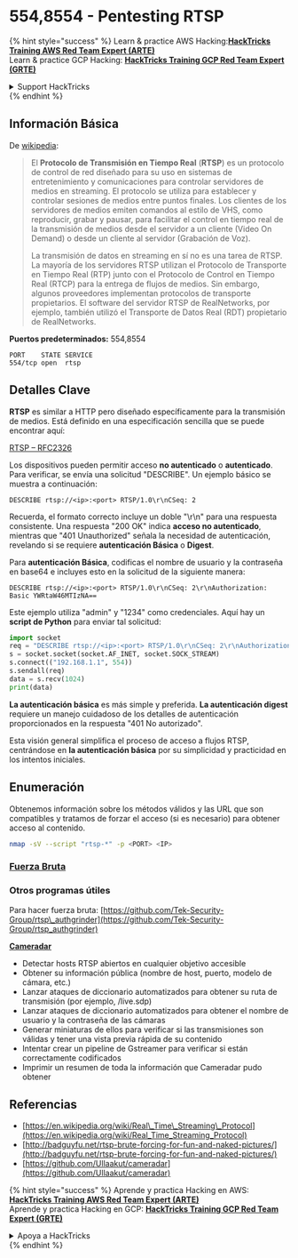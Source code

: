 # 554,8554 - Pentesting RTSP

{% hint style="success" %}
Learn & practice AWS Hacking:<img src="../.gitbook/assets/arte.png" alt="" data-size="line">[**HackTricks Training AWS Red Team Expert (ARTE)**](https://training.hacktricks.xyz/courses/arte)<img src="../.gitbook/assets/arte.png" alt="" data-size="line">\
Learn & practice GCP Hacking: <img src="../.gitbook/assets/grte.png" alt="" data-size="line">[**HackTricks Training GCP Red Team Expert (GRTE)**<img src="../.gitbook/assets/grte.png" alt="" data-size="line">](https://training.hacktricks.xyz/courses/grte)

<details>

<summary>Support HackTricks</summary>

* Check the [**subscription plans**](https://github.com/sponsors/carlospolop)!
* **Join the** 💬 [**Discord group**](https://discord.gg/hRep4RUj7f) or the [**telegram group**](https://t.me/peass) or **follow** us on **Twitter** 🐦 [**@hacktricks\_live**](https://twitter.com/hacktricks_live)**.**
* **Share hacking tricks by submitting PRs to the** [**HackTricks**](https://github.com/carlospolop/hacktricks) and [**HackTricks Cloud**](https://github.com/carlospolop/hacktricks-cloud) github repos.

</details>
{% endhint %}

## Información Básica

De [wikipedia](https://en.wikipedia.org/wiki/Real_Time_Streaming_Protocol):

> El **Protocolo de Transmisión en Tiempo Real** (**RTSP**) es un protocolo de control de red diseñado para su uso en sistemas de entretenimiento y comunicaciones para controlar servidores de medios en streaming. El protocolo se utiliza para establecer y controlar sesiones de medios entre puntos finales. Los clientes de los servidores de medios emiten comandos al estilo de VHS, como reproducir, grabar y pausar, para facilitar el control en tiempo real de la transmisión de medios desde el servidor a un cliente (Video On Demand) o desde un cliente al servidor (Grabación de Voz).
>
> La transmisión de datos en streaming en sí no es una tarea de RTSP. La mayoría de los servidores RTSP utilizan el Protocolo de Transporte en Tiempo Real (RTP) junto con el Protocolo de Control en Tiempo Real (RTCP) para la entrega de flujos de medios. Sin embargo, algunos proveedores implementan protocolos de transporte propietarios. El software del servidor RTSP de RealNetworks, por ejemplo, también utilizó el Transporte de Datos Real (RDT) propietario de RealNetworks.

**Puertos predeterminados:** 554,8554
```
PORT    STATE SERVICE
554/tcp open  rtsp
```
## Detalles Clave

**RTSP** es similar a HTTP pero diseñado específicamente para la transmisión de medios. Está definido en una especificación sencilla que se puede encontrar aquí:

[RTSP – RFC2326](https://tools.ietf.org/html/rfc2326)

Los dispositivos pueden permitir acceso **no autenticado** o **autenticado**. Para verificar, se envía una solicitud "DESCRIBE". Un ejemplo básico se muestra a continuación:

`DESCRIBE rtsp://<ip>:<port> RTSP/1.0\r\nCSeq: 2`

Recuerda, el formato correcto incluye un doble "\r\n" para una respuesta consistente. Una respuesta "200 OK" indica **acceso no autenticado**, mientras que "401 Unauthorized" señala la necesidad de autenticación, revelando si se requiere **autenticación Básica** o **Digest**.

Para **autenticación Básica**, codificas el nombre de usuario y la contraseña en base64 e incluyes esto en la solicitud de la siguiente manera:

`DESCRIBE rtsp://<ip>:<port> RTSP/1.0\r\nCSeq: 2\r\nAuthorization: Basic YWRtaW46MTIzNA==`

Este ejemplo utiliza "admin" y "1234" como credenciales. Aquí hay un **script de Python** para enviar tal solicitud:
```python
import socket
req = "DESCRIBE rtsp://<ip>:<port> RTSP/1.0\r\nCSeq: 2\r\nAuthorization: Basic YWRtaW46MTIzNA==\r\n\r\n"
s = socket.socket(socket.AF_INET, socket.SOCK_STREAM)
s.connect(("192.168.1.1", 554))
s.sendall(req)
data = s.recv(1024)
print(data)
```
**La autenticación básica** es más simple y preferida. **La autenticación digest** requiere un manejo cuidadoso de los detalles de autenticación proporcionados en la respuesta "401 No autorizado".

Esta visión general simplifica el proceso de acceso a flujos RTSP, centrándose en **la autenticación básica** por su simplicidad y practicidad en los intentos iniciales.

## Enumeración

Obtenemos información sobre los métodos válidos y las URL que son compatibles y tratamos de forzar el acceso (si es necesario) para obtener acceso al contenido.
```bash
nmap -sV --script "rtsp-*" -p <PORT> <IP>
```
### [Fuerza Bruta](../generic-hacking/brute-force.md#rtsp)

### **Otros programas útiles**

Para hacer fuerza bruta: [https://github.com/Tek-Security-Group/rtsp\_authgrinder](https://github.com/Tek-Security-Group/rtsp_authgrinder)

[**Cameradar**](https://github.com/Ullaakut/cameradar)

* Detectar hosts RTSP abiertos en cualquier objetivo accesible
* Obtener su información pública (nombre de host, puerto, modelo de cámara, etc.)
* Lanzar ataques de diccionario automatizados para obtener su ruta de transmisión (por ejemplo, /live.sdp)
* Lanzar ataques de diccionario automatizados para obtener el nombre de usuario y la contraseña de las cámaras
* Generar miniaturas de ellos para verificar si las transmisiones son válidas y tener una vista previa rápida de su contenido
* Intentar crear un pipeline de Gstreamer para verificar si están correctamente codificados
* Imprimir un resumen de toda la información que Cameradar pudo obtener

## Referencias

* [https://en.wikipedia.org/wiki/Real\_Time\_Streaming\_Protocol](https://en.wikipedia.org/wiki/Real_Time_Streaming_Protocol)
* [http://badguyfu.net/rtsp-brute-forcing-for-fun-and-naked-pictures/](http://badguyfu.net/rtsp-brute-forcing-for-fun-and-naked-pictures/)
* [https://github.com/Ullaakut/cameradar](https://github.com/Ullaakut/cameradar)

{% hint style="success" %}
Aprende y practica Hacking en AWS:<img src="../.gitbook/assets/arte.png" alt="" data-size="line">[**HackTricks Training AWS Red Team Expert (ARTE)**](https://training.hacktricks.xyz/courses/arte)<img src="../.gitbook/assets/arte.png" alt="" data-size="line">\
Aprende y practica Hacking en GCP: <img src="../.gitbook/assets/grte.png" alt="" data-size="line">[**HackTricks Training GCP Red Team Expert (GRTE)**<img src="../.gitbook/assets/grte.png" alt="" data-size="line">](https://training.hacktricks.xyz/courses/grte)

<details>

<summary>Apoya a HackTricks</summary>

* Revisa los [**planes de suscripción**](https://github.com/sponsors/carlospolop)!
* **Únete al** 💬 [**grupo de Discord**](https://discord.gg/hRep4RUj7f) o al [**grupo de telegram**](https://t.me/peass) o **síguenos** en **Twitter** 🐦 [**@hacktricks\_live**](https://twitter.com/hacktricks_live)**.**
* **Comparte trucos de hacking enviando PRs a los** [**HackTricks**](https://github.com/carlospolop/hacktricks) y [**HackTricks Cloud**](https://github.com/carlospolop/hacktricks-cloud) repositorios de github.

</details>
{% endhint %}
